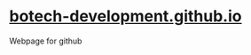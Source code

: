 # [botech-development.github.io](https://botech-development.github.io/BoTechWeb/)
Webpage for github
